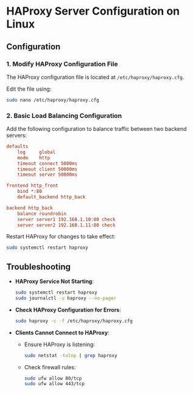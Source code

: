 # HAProxy Server Configuration on Linux

## **Configuration**

### **1. Modify HAProxy Configuration File**
The HAProxy configuration file is located at `/etc/haproxy/haproxy.cfg`.

Edit the file using:
```bash
sudo nano /etc/haproxy/haproxy.cfg
```

### **2. Basic Load Balancing Configuration**
Add the following configuration to balance traffic between two backend servers:

```ini
defaults
    log     global
    mode    http
    timeout connect 5000ms
    timeout client 50000ms
    timeout server 50000ms

frontend http_front
    bind *:80
    default_backend http_back

backend http_back
    balance roundrobin
    server server1 192.168.1.10:80 check
    server server2 192.168.1.11:80 check
```
Restart HAProxy for changes to take effect:
```bash
sudo systemctl restart haproxy
```

## **Troubleshooting**

- **HAProxy Service Not Starting**:
  ```bash
  sudo systemctl restart haproxy
  sudo journalctl -u haproxy --no-pager
  ```
- **Check HAProxy Configuration for Errors**:

  ```bash
  sudo haproxy -c -f /etc/haproxy/haproxy.cfg
  ```
- **Clients Cannot Connect to HAProxy**:
  - Ensure HAProxy is listening:

    ```bash
    sudo netstat -tulnp | grep haproxy
    ```
  - Check firewall rules:
    ```bash
    sudo ufw allow 80/tcp
    sudo ufw allow 443/tcp
    ```
